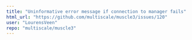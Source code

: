 ```yaml
---
title: "Uninformative error message if connection to manager fails"
html_url: "https://github.com/multiscale/muscle3/issues/120"
user: "LourensVeen"
repo: "multiscale/muscle3"
---
```


